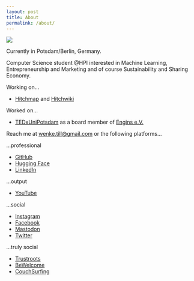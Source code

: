 ```yaml
---
layout: post
title: About
permalink: /about/
---
```


![](https://raw.githubusercontent.com/tillwenke/tillwenke.github.io/main/favicon.ico)

Currently in Potsdam/Berlin, Germany.

Computer Science student @HPI interested in Machine Learning, Entrepreneurship and Marketing and of course Sustainability and Sharing Economy.

Working on...
- [Hitchmap](https://hitchmap.com/) and [Hitchwiki](https://hitchwiki.org/en/Main_Page)

Worked on...
- [TEDxUniPotsdam](https://tedxunipotsdam.de/) as a board member of [Engins e.V.](https://tedxpotsdam.de/en/engins)

Reach me at [wenke.till@gmail.com](mailto:wenke.till@gmail.com) or the following platforms...

...professional
- [GitHub](https://github.com/tillwenke)
- [Hugging Face](https://huggingface.co/tillwenke)
- [LinkedIn](https://www.linkedin.com/in/till-wenke-7768a51b5/?originalSubdomain=de)


...output
- [YouTube](https://www.youtube.com/channel/UChdzVLXFegUF9oTZY0t7HJw)


...social
- [Instagram](https://www.instagram.com/tillwenke/?hl=en)
- [Facebook](https://www.fahttps://techhub.social/auth/sign_incebook.com/till.wenke)
- [Mastodon](https://techhub.social/@TillWenke)
- [Twitter](https://twitter.com/tillwenke)


...truly social

- [Trustroots](https://www.trustroots.org/profile/tillwenke)
- [BeWelcome](https://bewelcome.org/members/TillWenke)
- [CouchSurfing](https://www.couchsurfing.com/people/till-wenke)
